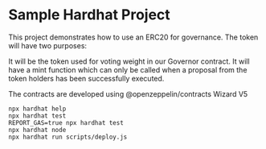 # Sample Hardhat Project

This project demonstrates how to use an ERC20 for governance. The token will have two purposes:

It will be the token used for voting weight in our Governor contract.
It will have a mint function which can only be called when a proposal from the token holders has been successfully executed.

The contracts are developed using @openzeppelin/contracts Wizard V5

```shell
npx hardhat help
npx hardhat test
REPORT_GAS=true npx hardhat test
npx hardhat node
npx hardhat run scripts/deploy.js
```
